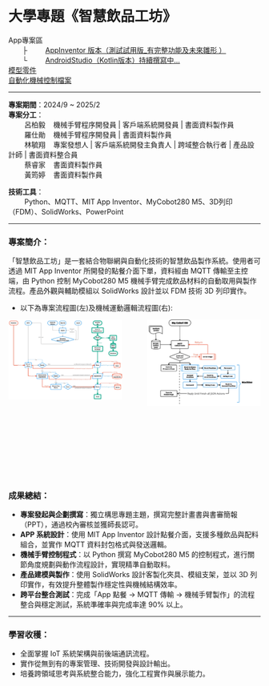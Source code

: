 # 大學專題《智慧飲品工坊》


App專案區  
&emsp;&emsp;├ &emsp;&emsp; [AppInventor 版本（測試試用版_有完整功能及未來雛形 ）](https://github.com/AdamLin0626/DrinksMachine/tree/main/ClientApp_AppInventor(完整功能))  
&emsp;&emsp;└ &emsp;&emsp; [AndroidStudio（Kotlin版本）持續撰寫中...](https://github.com/AdamLin0626/DrinksMachine/tree/main/ClientApp_Android(Kotilin)) &emsp;&emsp;  
[模型零件](https://github.com/AdamLin0626/DrinksMachine/tree/main/3D_OBJ)  
[自動化機械控制檔案](https://github.com/AdamLin0626/DrinksMachine/blob/main/MachineControlFirmware.py)

---

**專案期間**：2024/9 ~ 2025/2  
**專案分工**：  
&emsp;&emsp; 呂柏毅 &nbsp;&nbsp; 機械手臂程序開發員 | 客戶端系統開發員 | 書面資料製作員  
&emsp;&emsp; 羅仕勛 &nbsp;&nbsp; 機械手臂程序開發員 |  書面資料製作員  
&emsp;&emsp; 林毓翔	&nbsp;&nbsp; 專案發想人 | 客戶端系統開發主負責人 | 跨域整合執行者 | 產品設計師 | 書面資料整合員  
&emsp;&emsp; 蔡睿家	&nbsp;&nbsp; 書面資料製作員  
&emsp;&emsp; 黃筠婷	&nbsp;&nbsp; 書面資料製作員  

**技術工具**：  
&emsp;&emsp; Python、MQTT、MIT App Inventor、MyCobot280 M5、3D列印（FDM）、SolidWorks、PowerPoint  

---

### 專案簡介：
「智慧飲品工坊」是一套結合物聯網與自動化技術的智慧飲品製作系統。使用者可透過 MIT App Inventor 所開發的點餐介面下單，資料經由 MQTT 傳輸至主控端，由 Python 控制 MyCobot280 M5 機械手臂完成飲品材料的自動取用與製作流程。產品外觀與輔助模組以 SolidWorks 設計並以 FDM 技術 3D 列印實作。<br>
- 以下為專案流程圖(左)及機械運動邏輯流程圖(右):
<p>
  <img align="left" src="ProjectProcess.JPG" alt="專案流程圖" width="45%">
  <img align="right" src="MachineMoving.JPG" alt="機械運動邏輯" width="45%">
</p>

<br><br><br><br><br><br><br><br><br><br><br><br>
---

### 成果總結：

- **專案發起與企劃撰寫**：獨立構思專題主題，撰寫完整計畫書與書審簡報（PPT），通過校內審核並獲師長認可。
- **APP 系統設計**：使用 MIT App Inventor 設計點餐介面，支援多種飲品與配料組合，並實作 MQTT 資料封包格式與發送邏輯。
- **機械手臂控制程式**：以 Python 撰寫 MyCobot280 M5 的控制程式，進行關節角度規劃與動作流程設計，實現精準自動取料。
- **產品建模與製作**：使用 SolidWorks 設計客製化夾具、模組支架，並以 3D 列印實作，有效提升整體製作穩定性與機械結構效率。
- **跨平台整合測試**：完成「App 點餐 → MQTT 傳輸 → 機械手臂製作」的流程整合與穩定測試，系統準確率與完成率達 90% 以上。

---

### 學習收穫：

- 全面掌握 IoT 系統架構與前後端通訊流程。
- 實作從無到有的專案管理、技術開發與設計輸出。
- 培養跨領域思考與系統整合能力，強化工程實作與展示能力。
